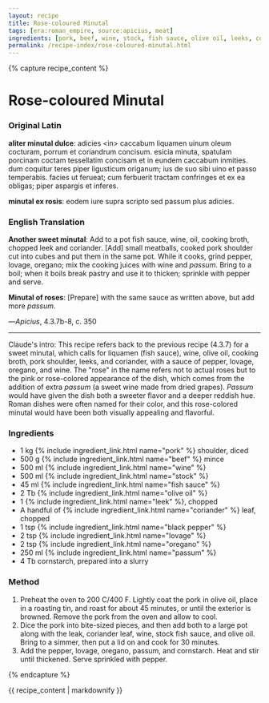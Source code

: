 ```yaml
---
layout: recipe
title: Rose-coloured Minutal
tags: [era:roman_empire, source:apicius, meat]
ingredients: [pork, beef, wine, stock, fish sauce, olive oil, leeks, coriander, black pepper, lovage, oregano, passum, cornstarch]
permalink: /recipe-index/rose-coloured-minutal.html
---
```


{% capture recipe_content %}
# Rose-coloured Minutal

### Original Latin
**aliter minutal dulce**: adicies \<in\> caccabum liquamen uinum oleum cocturam, porrum et coriandrum concisum. esicia minuta, spatulam porcinam coctam tessellatim concisam et in eundem caccabum inmities. dum coquitur teres piper ligusticum origanum; ius de suo sibi uino et passo temperabis. facies ut ferueat; cum ferbuerit tractam confringes et ex ea obligas; piper aspargis et inferes.

**minutal ex rosis**: eodem iure supra scripto sed passum plus adicies.

### English Translation
**Another sweet minutal**: Add to a pot fish sauce, wine, oil, cooking broth, chopped leek and coriander. [Add] small meatballs, cooked pork shoulder cut into cubes and put them in the same pot. While it cooks, grind pepper, lovage, oregano; mix the cooking juices with wine and *passum*. Bring to a boil; when it boils break pastry and use it to thicken; sprinkle with pepper and serve.

**Minutal of roses**: [Prepare] with the same sauce as written above, but add more *passum*.

—*Apicius*, 4.3.7b-8, c. 350

___

Claude's intro: This recipe refers back to the previous recipe (4.3.7) for a sweet minutal, which calls for liquamen (fish sauce), wine, olive oil, cooking broth, pork shoulder, leeks, and coriander, with a sauce of pepper, lovage, oregano, and wine. The "rose" in the name refers not to actual roses but to the pink or rose-colored appearance of the dish, which comes from the addition of extra *passum* (a sweet wine made from dried grapes). *Passum* would have given the dish both a sweeter flavor and a deeper reddish hue. Roman dishes were often named for their color, and this rose-colored minutal would have been both visually appealing and flavorful.

### Ingredients
- 1 kg {% include ingredient_link.html name="pork" %} shoulder, diced  
- 500 g {% include ingredient_link.html name="beef" %} mince  
- 500 ml {% include ingredient_link.html name="wine" %}  
- 500 ml {% include ingredient_link.html name="stock" %}  
- 45 ml {% include ingredient_link.html name="fish sauce" %}  
- 2 Tb {% include ingredient_link.html name="olive oil" %}  
- 1 {% include ingredient_link.html name="leek" %}, chopped  
- A handful of {% include ingredient_link.html name="coriander" %} leaf, chopped  
- 1 tsp {% include ingredient_link.html name="black pepper" %}  
- 2 tsp {% include ingredient_link.html name="lovage" %}  
- 2 tsp {% include ingredient_link.html name="oregano" %}  
- 250 ml {% include ingredient_link.html name="passum" %}  
- 4 Tb cornstarch, prepared into a slurry

### Method
1. Preheat the oven to 200 C/400 F. Lightly coat the pork in olive oil, place in a roasting tin, and roast for about 45 minutes, or until the exterior is browned. Remove the pork from the oven and allow to cool.  
2. Dice the pork into bite-sized pieces, and then add both to a large pot along with the leak, coriander leaf, wine, stock fish sauce, and olive oil. Bring to a simmer, then put a lid on and cook for 30 minutes.  
3. Add the pepper, lovage, oregano, passum, and cornstarch. Heat and stir until thickened. Serve sprinkled with pepper.

{% endcapture %}

{{ recipe_content | markdownify }} 